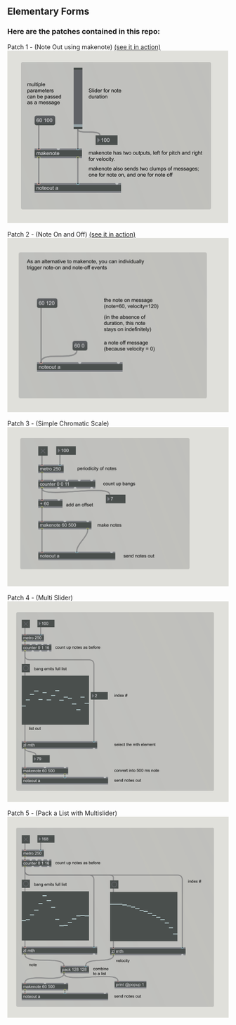 ## Elementary Forms

### Here are the patches contained in this repo:

<!--- ---------------------------- --->
Patch 1 - (Note Out using makenote) [(see it in action)](./videos/01_noteout.mp4)   
![Patch 1](./photos/01_noteout.png)

<!--- ---------------------------- --->
Patch 2 - (Note On and Off) [(see it in action)](./videos/02_note_on_off.mp4)   
![Patch 2](./photos/02_note_on_off.png)

<!--- ---------------------------- --->
Patch 3 - (Simple Chromatic Scale)  
![Patch 3](./photos/03_simple_chromatic.png)

<!--- ---------------------------- --->
Patch 4 - (Multi Slider)  
![Patch 4](./photos/04_multislider.png)

<!--- ---------------------------- --->
Patch 5 - (Pack a List with Multislider)  
![Patch 5](./photos/05_pack_multislider.png)